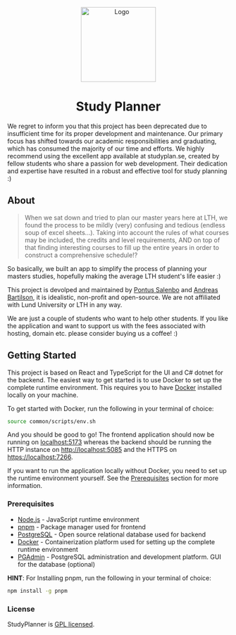 <!--
  ~ Copyright Andreas Bartilson & Pontus Salenbo 2023-2024
  ~
  ~ This program is free software: you can redistribute it and/or modify
  ~ it under the terms of the GNU General Public License as published by
  ~ the Free Software Foundation, either version 3 of the License, or
  ~ (at your option) any later version. See the included LICENSE file for
  ~ the full text of the GNU General Public License.
-->

<p align="center">
  <a href="https://studyplanner.se"><img src="https://github-production-user-asset-6210df.s3.amazonaws.com/45301555/242436813-54269264-13b7-42db-af82-47c39b48c8ba.svg?X-Amz-Algorithm=AWS4-HMAC-SHA256&X-Amz-Credential=AKIAIWNJYAX4CSVEH53A%2F20230531%2Fus-east-1%2Fs3%2Faws4_request&X-Amz-Date=20230531T233337Z&X-Amz-Expires=300&X-Amz-Signature=7db8c76f354b49d5c5bdeb4c74c91302bb98732bd8f359266853710197aff43e&X-Amz-SignedHeaders=host&actor_id=45301555&key_id=0&repo_id=590166546" alt="Logo" height=170></a>
</p>

<h1 align="center">Study Planner</h1>

We regret to inform you that this project has been deprecated due to insufficient time for its proper development and maintenance. Our primary focus has shifted towards our academic responsibilities and graduating, which has consumed the majority of our time and efforts. We highly recommend using the excellent app available at studyplan.se, created by fellow students who share a passion for web development. Their dedication and expertise have resulted in a robust and effective tool for study planning :)

## About
>
> When we sat down and tried to plan our master years here at LTH, we found the process to be mildly (very) confusing and tedious (endless soup of excel sheets...). Taking into account the rules of what courses may be included, the credits and level requirements, AND on top of that finding interesting courses to fill up the entire years in order to construct a comprehensive schedule!?

So basically, we built an app to simplify the process of planning your masters studies, hopefully making the average LTH student's life easier :)

This project is devolped and maintained by [Pontus Salenbo](https://github.com/pontussalenbo) and [Andreas Bartilson](https://github.com/IIAndreasII), it is idealistic, non-profit and open-source. We are not affiliated with Lund University or LTH in any way.

 We are just a couple of students who want to help other students. If you like the application and want to support us with the fees associated with hosting, domain etc. please consider buying us a coffee! :)

## Getting Started

This project is based on React and TypeScript for the UI and C# dotnet for the backend. The easiest way to get started is to use Docker to set up the complete runtime environment. This requires you to have [Docker](https://www.docker.com/) installed locally on your machine.

To get started with Docker, run the following in your terminal of choice:

```bash
source common/scripts/env.sh
```

And you should be good to go! The frontend application should now be running on [localhost:5173](http://localhost:5173/) whereas the backend should be running the HTTP instance on [http://localhost:5085](http://localhost:5085/) and the HTTPS on [https://localhost:7266](https://localhost:7266).

If you want to run the application locally without Docker, you need to set up the runtime environment yourself. See the [Prerequisites]((#prerequisites)) section for more information.

### Prerequisites

* [Node.js](https://nodejs.org/en/) - JavaScript runtime environment
* [pnpm](https://pnpm.js.org/) - Package manager used for frontend
* [PostgreSQL](https://www.postgresql.org/) - Open source relational database used for backend
* [Docker](https://www.docker.com/) - Containerization platform used for setting up the complete runtime environment
* [PGAdmin](https://www.pgadmin.org/) - PostgreSQL administration and development platform. GUI for the database (optional)

**HINT**: For Installing pnpm, run the following in your terminal of choice:

```bash
npm install -g pnpm
```

### License

StudyPlanner is [GPL licensed](./LICENSE).
